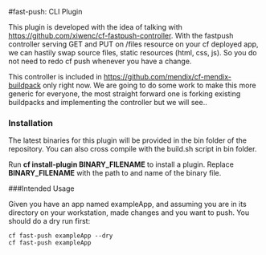 #fast-push: CLI Plugin

This plugin is developed with the idea of talking with <https://github.com/xiwenc/cf-fastpush-controller>. With the fastpush controller serving GET and PUT on /files resource on your cf deployed app, we can hastily swap source files, static resources (html, css, js). So you do not need to redo cf push whenever you have a change.

This controller is included in <https://github.com/mendix/cf-mendix-buildpack> only right now. We are going to do some work to make this more generic for everyone, the most straight forward one is forking existing buildpacks and implementing the controller but we will see..

### Installation

The latest binaries for this plugin will be provided in the bin folder of the repository. You can also cross compile with the build.sh script in bin folder.

Run **cf install-plugin BINARY_FILENAME** to install a plugin. Replace **BINARY_FILENAME** with the path to and name of the binary file.

###Intended Usage

Given you have an app named exampleApp, and assuming you are in its directory on your workstation, made changes and you want to push. You should do a dry run first:

    cf fast-push exampleApp --dry
    cf fast-push exampleApp
